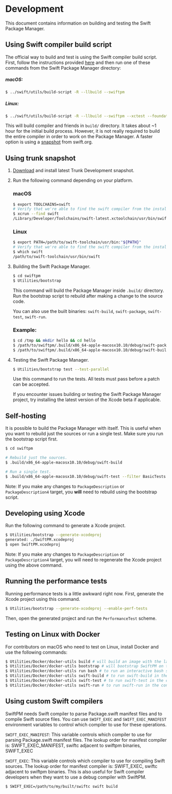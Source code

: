 # Development

This document contains information on building and testing the Swift Package Manager.

## Using Swift compiler build script

The official way to build and test is using the Swift compiler build script.
First, follow the instructions provided
[here](https://github.com/apple/swift/blob/master/README.md#getting-started) and
then run one of these commands from the Swift Package Manager directory:

##### macOS:

```sh
$ ../swift/utils/build-script -R --llbuild --swiftpm
```

##### Linux:

```sh
$ ../swift/utils/build-script -R --llbuild --swiftpm --xctest --foundation --libdispatch
```

This will build compiler and friends in `build/` directory. It takes about ~1
hour for the initial build process. However, it is not really required to build
the entire compiler in order to work on the Package Manager. A faster option is
using a [snapshot](https://swift.org/download/#releases) from swift.org.

## Using trunk snapshot


1. [Download](https://swift.org/download/#releases) and install latest Trunk Development snapshot.
2. Run the following command depending on your platform.


	### macOS
	```sh
	$ export TOOLCHAINS=swift
	# Verify that we're able to find the swift compiler from the installed toolchain.
	$ xcrun --find swift
	/Library/Developer/Toolchains/swift-latest.xctoolchain/usr/bin/swift
	```
	### Linux
	```sh
	$ export PATH=/path/to/swift-toolchain/usr/bin:"${PATH}"
	# Verify that we're able to find the swift compiler from the installed toolchain.
	$ which swift
	/path/to/swift-toolchain/usr/bin/swift
	```
 
3. Building the Swift Package Manager.

	```sh
	$ cd swiftpm
	$ Utilities/bootstrap
	```
	
    This command will build the Package Manager inside `.build/` directory.
    Run the bootstrap script to rebuild after making a change to the source
    code.
	
    You can also use the built binaries: `swift-build`, `swift-package`,
    `swift-test`, `swift-run`.
	
	
	### Example:
	```sh
	$ cd /tmp && mkdir hello && cd hello
	$ /path/to/swiftpm/.build/x86_64-apple-macosx10.10/debug/swift-package init
	$ /path/to/swiftpm/.build/x86_64-apple-macosx10.10/debug/swift-build
	```
	

4. Testing the Swift Package Manager.

	```sh
	$ Utilities/bootstrap test --test-parallel
	```
	Use this command to run the tests. All tests must pass before a patch can be accepted.

	If you encounter issues building or testing the Swift Package Manager project, try installing the latest version of the Xcode beta if applicable.
	

## Self-hosting

It is possible to build the Package Manager with itself. This is useful when you
want to rebuild just the sources or run a single test. Make sure you run the
bootstrap script first.

```sh
$ cd swiftpm

# Rebuild just the sources.
$ .build/x86_64-apple-macosx10.10/debug/swift-build

# Run a single test.
$ .build/x86_64-apple-macosx10.10/debug/swift-test --filter BasicTests.GraphAlgorithmsTests/testCycleDetection
```

Note: If you make any changes to `PackageDescription` or `PackageDescription4`
target, you **will** need to rebuild using the bootstrap script.

## Developing using Xcode

Run the following command to generate a Xcode project.

```sh
$ Utilities/bootstrap --generate-xcodeproj
generated: ./SwiftPM.xcodeproj
$ open SwiftPM.xcodeproj
```

Note: If you make any changes to `PackageDescription` or `PackageDescription4`
target, you will need to regenerate the Xcode project using the above command.

## Running the performance tests

Running performance tests is a little awkward right now. First, generate the
Xcode project using this command.

```sh
$ Utilities/bootstrap --generate-xcodeproj --enable-perf-tests
```

Then, open the generated project and run the `PerformanceTest` scheme.

## Testing on Linux with Docker

For contributors on macOS who need to test on Linux, install Docker and use the
following commands:

```sh
$ Utilities/Docker/docker-utils build # will build an image with the latest swift snapshot
$ Utilities/Docker/docker-utils bootstrap # will bootstrap SwiftPM on the linux container
$ Utilities/Docker/docker-utils run bash # to run an interactive bash shell in the container
$ Utilities/Docker/docker-utils swift-build # to run swift-build in the container
$ Utilities/Docker/docker-utils swift-test # to run swift-test in the container
$ Utilities/Docker/docker-utils swift-run # to run swift-run in the container
```

## Using custom Swift compilers

SwiftPM needs Swift compiler to parse Package.swift manifest files and to
compile Swift source files. You can use `SWIFT_EXEC` and `SWIFT_EXEC_MANIFEST`
environment variables to control which compiler to use for these operations.

`SWIFT_EXEC_MANIFEST`: This variable controls which compiler to use for parsing
Package.swift manifest files. The lookup order for manifest compiler is:
SWIFT_EXEC_MANIFEST, swiftc adjacent to swiftpm binaries, SWIFT_EXEC

`SWIFT_EXEC`: This variable controls which compiler to use for compiling Swift
sources. The lookup order for manifest compiler is: SWIFT_EXEC, swiftc adjacent
to swiftpm binaries. This is also useful for Swift compiler developers when they
want to use a debug compiler with SwiftPM.

```sh
$ SWIFT_EXEC=/path/to/my/built/swiftc swift build
```
